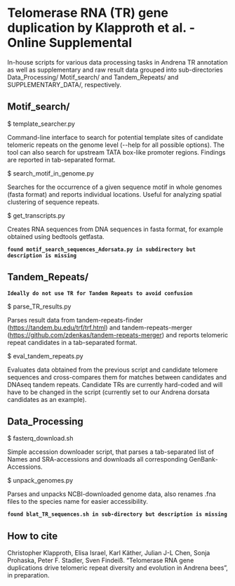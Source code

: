 # Telomerase RNA (TR) gene duplication by Klapproth et al. - Online Supplemental

In-house scripts for various data processing tasks in Andrena TR annotation as well as supplementary and raw result data grouped into sub-directories Data_Processing/  Motif_search/ and Tandem_Repeats/ and SUPPLEMENTARY_DATA/, respectively.

## Motif_search/

$ template_searcher.py

Command-line interface to search for potential template sites of candidate telomeric repeats
on the genome level (--help for all possible options). The tool can also search for upstream
TATA box-like promoter regions. Findings are reported in tab-separated format.

$ search_motif_in_genome.py

Searches for the occurrence of a given sequence motif in whole genomes (fasta format) and reports individual
locations. 
Useful for analyzing spatial clustering of sequence repeats.

$ get_transcripts.py

Creates RNA sequences from DNA sequences in fasta format, for example obtained using
bedtools getfasta.

__`found motif_search_sequences_Adorsata.py in subdirectory but description is missing`__

## Tandem_Repeats/

__`Ideally do not use TR for Tandem Repeats to avoid confusion`__

$ parse_TR_results.py

Parses result data from tandem-repeats-finder (https://tandem.bu.edu/trf/trf.html) and 
tandem-repeats-merger (https://github.com/zdenkas/tandem-repeats-merger) and reports telomeric repeat
candidates in a tab-separated format. 

$ eval_tandem_repeats.py

Evaluates data obtained from the previous script and candidate telomere sequences and cross-compares
them for matches between candidates and DNAseq tandem repeats.
Candidate TRs are currently hard-coded and will have to be changed in the script (currently
set to our Andrena dorsata candidates as an example).


## Data_Processing

$ fasterq_download.sh

Simple accession downloader script, that parses a tab-separated list of Names and SRA-accessions and
downloads all corresponding GenBank-Accessions.

$ unpack_genomes.py

Parses and unpacks NCBI-downloaded genome data, also renames .fna files to the species name for 
easier accessibility. 

__`found blat_TR_sequences.sh in sub-directory but description is missing`__

## How to cite

Christopher Klapproth, Elisa Israel, Karl Käther, Julian J-L Chen, Sonja Prohaska, Peter
F. Stadler, Sven Findeiß. “Telomerase RNA gene duplications drive telomeric
repeat diversity and evolution in Andrena bees”, in preparation.
